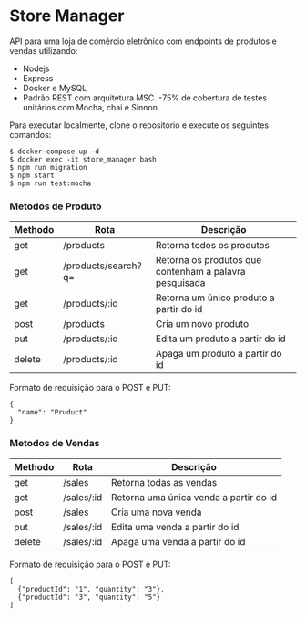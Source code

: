 # Store Manager

API para uma loja de comércio eletrônico com endpoints de produtos e vendas utilizando:
  - Nodejs
  - Express
  - Docker e MySQL
  - Padrão REST com arquitetura MSC.
  -75% de cobertura de testes unitários com Mocha, chai e Sinnon

Para executar localmente, clone o repositório e execute os seguintes comandos:

```
$ docker-compose up -d
$ docker exec -it store_manager bash
$ npm run migration
$ npm start
$ npm run test:mocha
```

### Metodos de Produto

|Methodo|Rota|Descrição|
| ------ | ------ | ----- |
|get|/products|Retorna todos os produtos|
|get|/products/search?q=|Retorna os produtos que contenham a palavra pesquisada|
|get|/products/:id|Retorna um único produto a partir do id|
|post|/products|Cria um novo produto|
|put|/products/:id|Edita um produto a partir do id|
|delete|/products/:id|Apaga um produto a partir do id|

Formato de requisição para o POST e PUT:
```
{
  "name": "Pruduct"
}
```

### Metodos de Vendas

|Methodo|Rota|Descrição|
| ------ | ------ | ----- |
|get|/sales|Retorna todas as vendas|
|get|/sales/:id|Retorna uma única venda a partir do id|
|post|/sales|Cria uma nova venda|
|put|/sales/:id|Edita uma venda a partir do id|
|delete|/sales/:id|Apaga uma venda a partir do id|

Formato de requisição para o POST e PUT:
```
[
  {"productId": "1", "quantity": "3"}, 
  {"productId": "3", "quantity": "5"}
]

```
